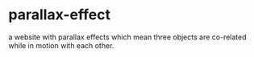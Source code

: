 # parallax-effect
a website with parallax effects which mean three objects are co-related while in motion with each other.

